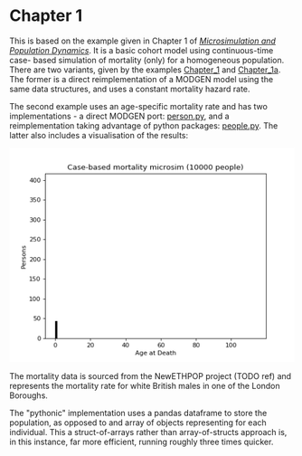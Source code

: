 # Chapter 1

This is based on the example given in Chapter 1 of [*Microsimulation and Population Dynamics*](../../README.md#references). It is a basic cohort model using continuous-time case- based simulation of mortality (only) for a homogeneous population. There are two variants, given by the examples [Chapter_1](../../examples/Chapter_1/config.py) and [Chapter_1a](../../examples/Chapter_1a/config.py). The former is a direct reimplementation of a MODGEN model using the same data structures, and uses a constant mortality hazard rate. 

The second example uses an age-specific mortality rate and has two implementations - a direct MODGEN port: [person.py](../../examples/Chapter_1a/person.py), and a reimplementation taking advantage of python packages: [people.py](../../examples/Chapter_1a/people.py). The latter also includes a visualisation of the results:

![Mortality histogram](./img/mortality_hist.gif)

The mortality data is sourced from the NewETHPOP project (TODO ref) and represents the mortality rate for white British males in one of the London Boroughs.

The "pythonic" implementation uses a pandas dataframe to store the population, as opposed to and array of objects representing for each individual. This a struct-of-arrays rather than array-of-structs approach is, in this instance, far more efficient, running roughly three times quicker.
